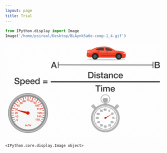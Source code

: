 ```yaml
---
layout: page
title: Trial
---
```



```python
from IPython.display import Image
Image('/home/psireal/Desktop/BLAynk5a6e-comp-1_4.gif')
```



![img](images/pSFqt3l24y-comp-1_3.gif)

    <IPython.core.display.Image object>


